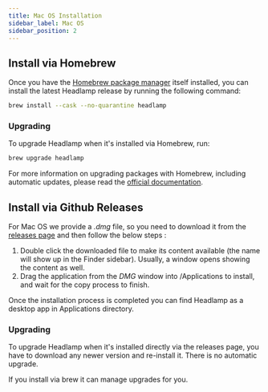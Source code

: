 ```yaml
---
title: Mac OS Installation
sidebar_label: Mac OS
sidebar_position: 2
---
```


## Install via Homebrew

Once you have the [Homebrew package manager](https://brew.sh/) itself installed, you can install the latest Headlamp release by running the following command:

```sh
brew install --cask --no-quarantine headlamp
```

### Upgrading

To upgrade Headlamp when it's installed via Homebrew, run:

```sh
brew upgrade headlamp
```

For more information on upgrading packages with Homebrew, including automatic updates, please
read the [official documentation](https://docs.brew.sh/Manpage).

## Install via Github Releases

For Mac OS we provide a _.dmg_ file, so you need to download it from the [releases page](https://github.com/kubernetes-sigs/headlamp/releases)
and then follow the below steps :

1. Double click the downloaded file to make its content available (the name will show up in the Finder sidebar). Usually, a window opens showing the content as well.
2. Drag the application from the _DMG_ window into /Applications to install, and wait for the copy process to finish.

Once the installation process is completed you can find Headlamp as a desktop app in Applications directory.

### Upgrading

To upgrade Headlamp when it's installed directly via the releases page, you have to download any newer version and re-install it. There is no automatic upgrade.

If you install via brew it can manage upgrades for you.
